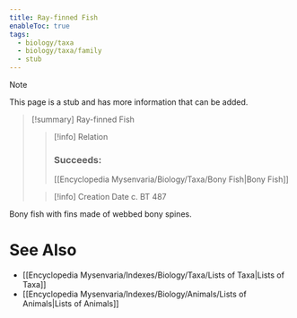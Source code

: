 ```yaml
---
title: Ray-finned Fish
enableToc: true
tags:
  - biology/taxa
  - biology/taxa/family
  - stub
---
```


> [!note]
> This page is a stub and has more information that can be added.

> [!summary] Ray-finned Fish
> > [!info] Relation
> > ### Succeeds:
> > [[Encyclopedia Mysenvaria/Biology/Taxa/Bony Fish|Bony Fish]]
>
> > [!info] Creation Date
> > c. BT 487

Bony fish with fins made of webbed bony spines.

# See Also
- [[Encyclopedia Mysenvaria/Indexes/Biology/Taxa/Lists of Taxa|Lists of Taxa]]
- [[Encyclopedia Mysenvaria/Indexes/Biology/Animals/Lists of Animals|Lists of Animals]]
